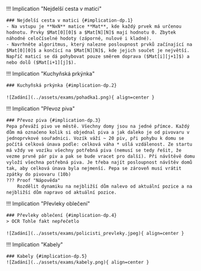 
<a id="implication-dp.1"></a>

!!! Implication  "Nejdelší cesta v matici"

    ### Nejdelší cesta v matici {#implication-dp.1}
    - Na vstupu je **NxN** matice **Mat**, kde každý prvek má určenou hodnotu. Prvky $Mat[0][0]$ a $Mat[N][N]$ mají hodnotu 0. Zbytek náhodné celočíselné hodoty (záporné, nulové i kladné).
    - Navrhněte algoritmus, který nalezne posloupnost prvků začínající na $Mat[0][0]$ a končící na $Mat[N][N]$, kde jejich součet je největší. Napříč maticí se dá pohybovat pouze směrem doprava ($Mat[i][j+1]$) a nebo dolů ($Mat[i+1][j]$).

<a id="implication-dp.2"></a>
!!! Implication "Kuchyňská prkýnka"

    ### Kuchyňská prkýnka {#implication-dp.2}
    
    ![Zadání](../assets/exams/pohadka1.png){ align=center }

<a id="implication-dp.3"></a>
!!! Implication "Převoz piva"

    ### Převoz piva {#implication-dp.3}
    Pepa převáží pivo ve městě. Všechny domy jsou na jedné přímce. Každý dům má označeno kolik si objednal piva a jak daleko je od pivovaru v jednoprvkové souřadnici. Vozík váží ~ 20 piv, při pohybu k domu se počítá celková únava podle: celková váha * ušlá vzdálenost. Ze startu má vždy ve vozíku všechny potřebná piva (nemusí se tedy řešit, že vezme prvně pár piv a pak se bude vracet pro další). Při návštěvě domu vyloží všechna potřebná piva. Je třeba najít posloupnost návštěv domů tak, aby celková únava byla nejmenší. Pepa se zároveň musí vrátit zpátky do pivovaru (10b) 
    ??? Proof "Nápověda"
        Rozdělit dynamiku na nejbližší dům nalevo od aktuální pozice a na nejbližší dům napravo od aktuální pozice.

<a id="implication-dp.4"></a>
!!! Implication "Převleky oblečení"

    ### Převleky oblečení {#implication-dp.4}
    > OCR Tohle fakt nepřečetlo

    ![Zadání](../assets/exams/policisti_prevleky.jpeg){ align=center }

<a id="implication-dp.5"></a>
!!! Implication "Kabely"

    ### Kabely {#implication-dp.5}
    ![Zadání](../assets/exams/kabely.png){ align=center }  
